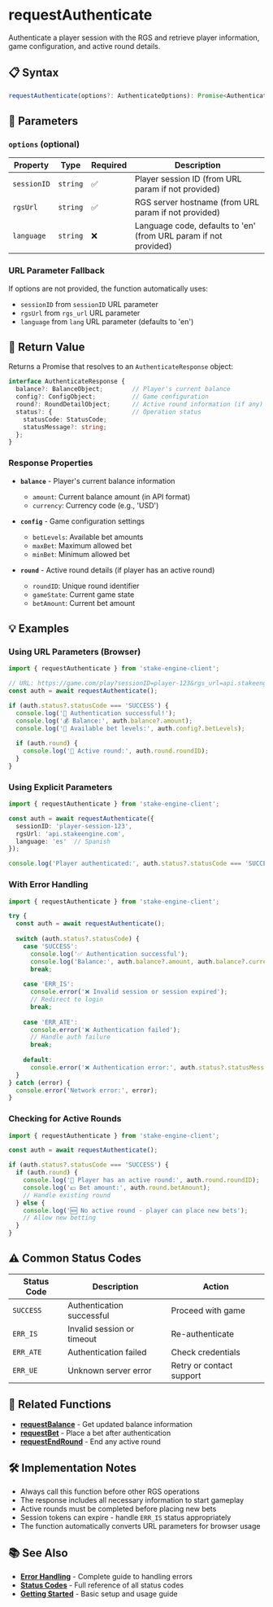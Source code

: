 # requestAuthenticate

Authenticate a player session with the RGS and retrieve player information, game configuration, and active round details.

## 📋 Syntax

```typescript
requestAuthenticate(options?: AuthenticateOptions): Promise<AuthenticateResponse>
```

## 📝 Parameters

### `options` (optional)

| Property | Type | Required | Description |
|----------|------|----------|-------------|
| `sessionID` | `string` | ✅ | Player session ID (from URL param if not provided) |
| `rgsUrl` | `string` | ✅ | RGS server hostname (from URL param if not provided) |
| `language` | `string` | ❌ | Language code, defaults to 'en' (from URL param if not provided) |

### URL Parameter Fallback

If options are not provided, the function automatically uses:
- `sessionID` from `sessionID` URL parameter
- `rgsUrl` from `rgs_url` URL parameter
- `language` from `lang` URL parameter (defaults to 'en')

## 🔄 Return Value

Returns a Promise that resolves to an `AuthenticateResponse` object:

```typescript
interface AuthenticateResponse {
  balance?: BalanceObject;        // Player's current balance
  config?: ConfigObject;          // Game configuration
  round?: RoundDetailObject;      // Active round information (if any)
  status?: {                      // Operation status
    statusCode: StatusCode;
    statusMessage?: string;
  };
}
```

### Response Properties

- **`balance`** - Player's current balance information
  - `amount`: Current balance amount (in API format)
  - `currency`: Currency code (e.g., 'USD')
  
- **`config`** - Game configuration settings
  - `betLevels`: Available bet amounts
  - `maxBet`: Maximum allowed bet
  - `minBet`: Minimum allowed bet
  
- **`round`** - Active round details (if player has an active round)
  - `roundID`: Unique round identifier
  - `gameState`: Current game state
  - `betAmount`: Current bet amount

## 💡 Examples

### Using URL Parameters (Browser)

```typescript
import { requestAuthenticate } from 'stake-engine-client';

// URL: https://game.com/play?sessionID=player-123&rgs_url=api.stakeengine.com&lang=en
const auth = await requestAuthenticate();

if (auth.status?.statusCode === 'SUCCESS') {
  console.log('🎉 Authentication successful!');
  console.log('💰 Balance:', auth.balance?.amount);
  console.log('🎯 Available bet levels:', auth.config?.betLevels);
  
  if (auth.round) {
    console.log('🎲 Active round:', auth.round.roundID);
  }
}
```

### Using Explicit Parameters

```typescript
import { requestAuthenticate } from 'stake-engine-client';

const auth = await requestAuthenticate({
  sessionID: 'player-session-123',
  rgsUrl: 'api.stakeengine.com',
  language: 'es'  // Spanish
});

console.log('Player authenticated:', auth.status?.statusCode === 'SUCCESS');
```

### With Error Handling

```typescript
import { requestAuthenticate } from 'stake-engine-client';

try {
  const auth = await requestAuthenticate();
  
  switch (auth.status?.statusCode) {
    case 'SUCCESS':
      console.log('✅ Authentication successful');
      console.log('Balance:', auth.balance?.amount, auth.balance?.currency);
      break;
      
    case 'ERR_IS':
      console.error('❌ Invalid session or session expired');
      // Redirect to login
      break;
      
    case 'ERR_ATE':
      console.error('❌ Authentication failed');
      // Handle auth failure
      break;
      
    default:
      console.error('❌ Authentication error:', auth.status?.statusMessage);
  }
} catch (error) {
  console.error('Network error:', error);
}
```

### Checking for Active Rounds

```typescript
import { requestAuthenticate } from 'stake-engine-client';

const auth = await requestAuthenticate();

if (auth.status?.statusCode === 'SUCCESS') {
  if (auth.round) {
    console.log('🎲 Player has an active round:', auth.round.roundID);
    console.log('💵 Bet amount:', auth.round.betAmount);
    // Handle existing round
  } else {
    console.log('🆕 No active round - player can place new bets');
    // Allow new betting
  }
}
```

## ⚠️ Common Status Codes

| Status Code | Description | Action |
|-------------|-------------|---------|
| `SUCCESS` | Authentication successful | Proceed with game |
| `ERR_IS` | Invalid session or timeout | Re-authenticate |
| `ERR_ATE` | Authentication failed | Check credentials |
| `ERR_UE` | Unknown server error | Retry or contact support |

## 🔗 Related Functions

- **[requestBalance](requestBalance)** - Get updated balance information
- **[requestBet](requestBet)** - Place a bet after authentication
- **[requestEndRound](requestEndRound)** - End any active round

## 🛠️ Implementation Notes

- Always call this function before other RGS operations
- The response includes all necessary information to start gameplay
- Active rounds must be completed before placing new bets
- Session tokens can expire - handle `ERR_IS` status appropriately
- The function automatically converts URL parameters for browser usage

## 📚 See Also

- **[Error Handling](Error-Handling)** - Complete guide to handling errors
- **[Status Codes](Status-Codes)** - Full reference of all status codes
- **[Getting Started](Getting-Started)** - Basic setup and usage guide